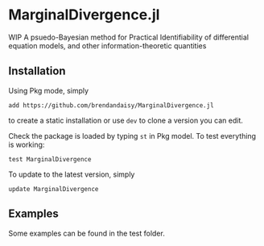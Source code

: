 # MarginalDivergence.jl

WIP A psuedo-Bayesian method for Practical Identifiability of differential equation models, and other information-theoretic quantities

## Installation

Using Pkg mode, simply

```
add https://github.com/brendandaisy/MarginalDivergence.jl
```

to create a static installation or use `dev` to clone a version you can edit.

Check the package is loaded by typing `st` in Pkg model. To test everything is working:

```
test MarginalDivergence
```

To update to the latest version, simply
```
update MarginalDivergence
```

## Examples

Some examples can be found in the test folder.
